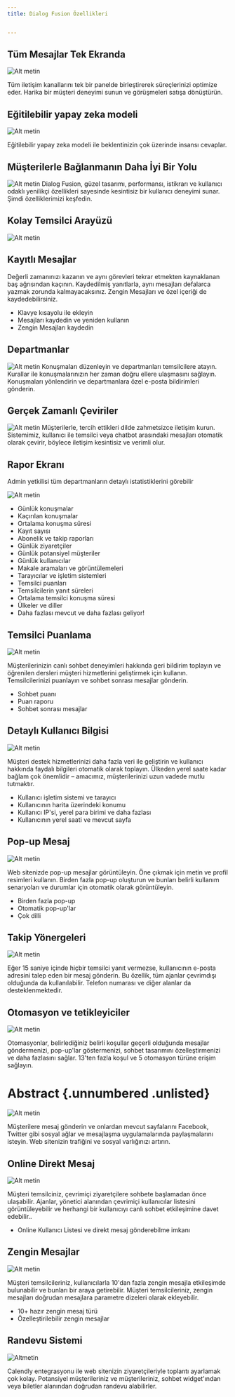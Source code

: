 ```yaml
---
title: Dialog Fusion Özellikleri


---
```




## Tüm Mesajlar Tek Ekranda

![Alt metin](https://board.support/media/admin.jpg)

Tüm iletişim kanallarını tek bir panelde birleştirerek süreçlerinizi optimize eder. Harika bir müşteri deneyimi sunun ve görüşmeleri satışa dönüştürün.

## Eğitilebilir yapay zeka modeli

![Alt metin](https://board.support/media/artificial-intelligence.png)

Eğitilebilir yapay zeka modeli ile beklentinizin çok üzerinde insansı cevaplar.


## Müşterilerle Bağlanmanın Daha İyi Bir Yolu 

![Alt metin](/images/features/chat.png)
Dialog Fusion, güzel tasarımı, performansı, istikrarı ve kullanıcı odaklı yenilikçi özellikleri sayesinde kesintisiz bir kullanıcı deneyimi sunar. Şimdi özelliklerimizi keşfedin.


## Kolay Temsilci Arayüzü
![Alt metin](https://board.support/media/admin.jpg)



## Kayıtlı Mesajlar

Değerli zamanınızı kazanın ve aynı görevleri tekrar etmekten kaynaklanan baş ağrısından kaçının. Kaydedilmiş yanıtlarla, aynı mesajları defalarca yazmak zorunda kalmayacaksınız. Zengin Mesajları ve özel içeriği de kaydedebilirsiniz.

- Klavye kısayolu ile ekleyin
- Mesajları kaydedin ve yeniden kullanın
- Zengin Mesajları kaydedin

## Departmanlar

![Alt metin](https://board.support/media/departments.png)
Konuşmaları düzenleyin ve departmanları temsilcilere atayın. Kurallar ile konuşmalarınızın her zaman doğru ellere ulaşmasını sağlayın. Konuşmaları yönlendirin ve departmanlara özel e-posta bildirimleri gönderin.

## Gerçek Zamanlı Çeviriler

![Alt metin](https://board.support/media/translations.png)
Müşterilerle, tercih ettikleri dilde zahmetsizce iletişim kurun. Sistemimiz, kullanıcı ile temsilci veya chatbot arasındaki mesajları otomatik olarak çevirir, böylece iletişim kesintisiz ve verimli olur.

## Rapor Ekranı

Admin yetkilisi tüm departmanların detaylı istatistiklerini görebilir

![Alt metin](https://board.support/media/reports-1.jpg)

- Günlük konuşmalar
- Kaçırılan konuşmalar
- Ortalama konuşma süresi
- Kayıt sayısı
- Abonelik ve takip raporları
- Günlük ziyaretçiler
- Günlük potansiyel müşteriler
- Günlük kullanıcılar
- Makale aramaları ve görüntülemeleri
- Tarayıcılar ve işletim sistemleri
- Temsilci puanları
- Temsilcilerin yanıt süreleri
- Ortalama temsilci konuşma süresi
- Ülkeler ve diller
- Daha fazlası mevcut ve daha fazlası geliyor!

## Temsilci Puanlama 

![Alt metin](https://board.support/media/rating.png)


Müşterilerinizin canlı sohbet deneyimleri hakkında geri bildirim toplayın ve öğrenilen dersleri müşteri hizmetlerini geliştirmek için kullanın. Temsilcilerinizi puanlayın ve sohbet sonrası mesajlar gönderin.

- Sohbet puanı
- Puan raporu
- Sohbet sonrası mesajlar

## Detaylı Kullanıcı Bilgisi

![Alt metin](https://board.support/media/user-details.png)

Müşteri destek hizmetlerinizi daha fazla veri ile geliştirin ve kullanıcı hakkında faydalı bilgileri otomatik olarak toplayın. Ülkeden yerel saate kadar bağlam çok önemlidir – amacımız, müşterilerinizi uzun vadede mutlu tutmaktır.

- Kullanıcı işletim sistemi ve tarayıcı
- Kullanıcının harita üzerindeki konumu
- Kullanıcı IP'si, yerel para birimi ve daha fazlası
- Kullanıcının yerel saati ve mevcut sayfa


## Pop-up Mesaj 
![Alt metin](https://board.support/media/popup-message.png)

Web sitenizde pop-up mesajlar görüntüleyin. Öne çıkmak için metin ve profil resimleri kullanın. Birden fazla pop-up oluşturun ve bunları belirli kullanım senaryoları ve durumlar için otomatik olarak görüntüleyin.

- Birden fazla pop-up
- Otomatik pop-up'lar
- Çok dilli

## Takip Yönergeleri

![Alt metin](https://board.support/media/welcome-message.png)

Eğer 15 saniye içinde hiçbir temsilci yanıt vermezse, kullanıcının e-posta adresini talep eden bir mesaj gönderin. Bu özellik, tüm ajanlar çevrimdışı olduğunda da kullanılabilir. Telefon numarası ve diğer alanlar da desteklenmektedir.


## Otomasyon ve tetikleyiciler

![Alt metin](https://board.support/media/automated-messages.png)

Otomasyonlar, belirlediğiniz belirli koşullar geçerli olduğunda mesajlar göndermenizi, pop-up'lar göstermenizi, sohbet tasarımını özelleştirmenizi ve daha fazlasını sağlar. 13'ten fazla koşul ve 5 otomasyon türüne erişim sağlayın.

# Abstract {.unnumbered .unlisted}

![Alt metin](https://board.support/media/social-share.png)

Müşterilere mesaj gönderin ve onlardan mevcut sayfalarını Facebook, Twitter gibi sosyal ağlar ve mesajlaşma uygulamalarında paylaşmalarını isteyin. Web sitenizin trafiğini ve sosyal varlığınızı artırın.

## Online  Direkt Mesaj 

![Alt metin](https://board.support/media/proactive-chat.png)

Müşteri temsilciniz, çevrimiçi ziyaretçilere sohbete başlamadan önce ulaşabilir. Ajanlar, yönetici alanından çevrimiçi kullanıcılar listesini görüntüleyebilir ve herhangi bir kullanıcıyı canlı sohbet etkileşimine davet edebilir..

- Online Kullanıcı Listesi ve direkt mesaj gönderebilme imkanı

## Zengin Mesajlar

![Alt metin](https://board.support/media/rich-messages.png)

Müşteri temsilcileriniz, kullanıcılarla 10'dan fazla zengin mesajla etkileşimde bulunabilir ve bunları bir araya getirebilir. Müşteri temsilcileriniz, zengin mesajları doğrudan mesajlara parametre dizeleri olarak ekleyebilir.


- 10+ hazır zengin mesaj türü
- Özelleştirilebilir zengin mesajlar

## Randevu Sistemi
![Altmetin](https://board.support/media/booking-system.png)

Calendly entegrasyonu ile web sitenizin ziyaretçileriyle toplantı ayarlamak çok kolay. Potansiyel müşterileriniz ve müşterileriniz, sohbet widget'ından veya biletler alanından doğrudan randevu alabilirler.

